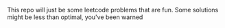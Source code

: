 This repo will just be some leetcode problems that are fun.
Some solutions might be less than optimal, you've been warned
